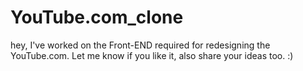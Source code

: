# YouTube.com_clone
hey, I've worked on the Front-END required for redesigning the YouTube.com. Let me know if you like it, also share your ideas too. :)
